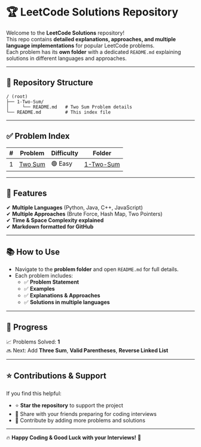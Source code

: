 # 🏆 LeetCode Solutions Repository  

Welcome to the **LeetCode Solutions** repository!  
This repo contains **detailed explanations, approaches, and multiple language implementations** for popular LeetCode problems.  
Each problem has its **own folder** with a dedicated `README.md` explaining solutions in different languages and approaches.  

---

## 📂 Repository Structure  
```
/ (root)
├── 1-Two-Sum/
│     └── README.md   # Two Sum Problem details
└── README.md         # This index file
```

---

## ✅ Problem Index  

| #  | Problem | Difficulty | Folder |
|----|----------|------------|--------|
| 1  | [Two Sum](1-Two-Sum/README.md) | 🟢 Easy | [1-Two-Sum](1-Two-Sum) |

---

## 📌 Features  
✔ **Multiple Languages** (Python, Java, C++, JavaScript)  
✔ **Multiple Approaches** (Brute Force, Hash Map, Two Pointers)  
✔ **Time & Space Complexity explained**  
✔ **Markdown formatted for GitHub**  

---

## 📚 How to Use  
- Navigate to the **problem folder** and open `README.md` for full details.
- Each problem includes:
  - ✅ **Problem Statement**
  - ✅ **Examples**
  - ✅ **Explanations & Approaches**
  - ✅ **Solutions in multiple languages**

---

## 🏅 Progress  
📈 Problems Solved: **1**  
🔜 Next: Add **Three Sum**, **Valid Parentheses**, **Reverse Linked List**  

---

## ⭐ Contributions & Support  
If you find this helpful:
- ⭐ **Star the repository** to support the project
- 🔗 Share with your friends preparing for coding interviews
- 📝 Contribute by adding more problems and solutions  

---

🔥 **Happy Coding & Good Luck with your Interviews!** 🚀
